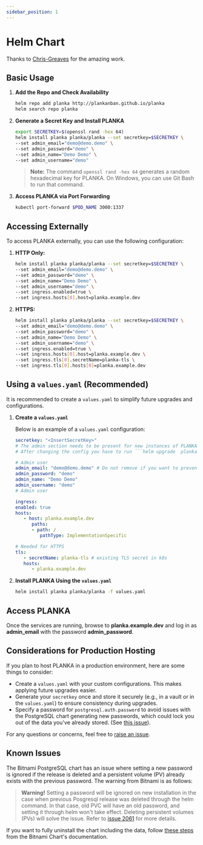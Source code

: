 ```yaml
---
sidebar_position: 1
---
```


# Helm Chart

Thanks to [Chris-Greaves](https://github.com/Chris-Greaves) for the amazing work.

## Basic Usage

1. **Add the Repo and Check Availability**

   ```bash
   helm repo add planka http://plankanban.github.io/planka
   helm search repo planka
   ```

2. **Generate a Secret Key and Install PLANKA**

   ```bash
   export SECRETKEY=$(openssl rand -hex 64)
   helm install planka planka/planka --set secretkey=$SECRETKEY \
   --set admin_email="demo@demo.demo" \
   --set admin_password="demo" \
   --set admin_name="Demo Demo" \
   --set admin_username="demo"
   ```

   > **Note:** The command `openssl rand -hex 64` generates a random hexadecimal key for PLANKA. On Windows, you can use Git Bash to run that command.

3. **Access PLANKA via Port Forwarding**

   ```bash
   kubectl port-forward $POD_NAME 3000:1337
   ```

## Accessing Externally

To access PLANKA externally, you can use the following configuration:

1. **HTTP Only:**

   ```bash
   helm install planka planka/planka --set secretkey=$SECRETKEY \
   --set admin_email="demo@demo.demo" \
   --set admin_password="demo" \
   --set admin_name="Demo Demo" \
   --set admin_username="demo" \
   --set ingress.enabled=true \
   --set ingress.hosts[0].host=planka.example.dev
   ```

2. **HTTPS:**

   ```bash
   helm install planka planka/planka --set secretkey=$SECRETKEY \
   --set admin_email="demo@demo.demo" \
   --set admin_password="demo" \
   --set admin_name="Demo Demo" \
   --set admin_username="demo" \
   --set ingress.enabled=true \
   --set ingress.hosts[0].host=planka.example.dev \
   --set ingress.tls[0].secretName=planka-tls \
   --set ingress.tls[0].hosts[0]=planka.example.dev
   ```

## Using a `values.yaml` (Recommended)

It is recommended to create a `values.yaml` to simplify future upgrades and configurations.

1. **Create a `values.yaml`**

   Below is an example of a `values.yaml` configuration:

   ```yaml
   secretkey: "<InsertSecretKey>"
   # The admin section needs to be present for new instances of PLANKA, after the first start you can remove the lines starting with admin_. If you want the admin user to be unchangeable admin_email: has to stay
   # After changing the config you have to run ```helm upgrade  planka . -f values.yaml```

   # Admin user
   admin_email: "demo@demo.demo" # Do not remove if you want to prevent this user from being edited/deleted
   admin_password: "demo"
   admin_name: "Demo Demo"
   admin_username: "demo"
   # Admin user

   ingress:
   enabled: true
   hosts:
      - host: planka.example.dev
         paths:
         - path: /
            pathType: ImplementationSpecific

   # Needed for HTTPS
   tls:
      - secretName: planka-tls # existing TLS secret in k8s
      hosts:
         - planka.example.dev
   ```

2. **Install PLANKA Using the `values.yaml`**

   ```bash
   helm install planka planka/planka -f values.yaml
   ```

## Access PLANKA

Once the services are running, browse to **planka.example.dev** and log in as **admin_email** with the password **admin_password**.

## Considerations for Production Hosting

If you plan to host PLANKA in a production environment, here are some things to consider:

- Create a `values.yaml` with your custom configurations. This makes applying future upgrades easier.
- Generate your `secretkey` once and store it securely (e.g., in a vault or in the `values.yaml`) to ensure consistency during upgrades.
- Specify a password for `postgresql.auth.password` to avoid issues with the PostgreSQL chart generating new passwords, which could lock you out of the data you've already stored. (See [this issue](https://github.com/bitnami/charts/issues/2061)).

For any questions or concerns, feel free to [raise an issue](https://github.com/Chris-Greaves/planka-helm-chart/issues/new).

## Known Issues

The Bitnami PostgreSQL chart has an issue where setting a new password is ignored if the release is deleted and a persistent volume (PV) already exists with the previous password. The warning from Bitnami is as follows:

> **Warning!** Setting a password will be ignored on new installation in the case when previous Posgresql release was deleted through the helm command. In that case, old PVC will have an old password, and setting it through helm won't take effect. Deleting persistent volumes (PVs) will solve the issue. Refer to [issue 2061](https://github.com/bitnami/charts/issues/2061) for more details.

If you want to fully uninstall the chart including the data, follow [these steps](https://github.com/bitnami/charts/blob/main/bitnami/postgresql/README.md#uninstalling-the-chart) from the Bitnami Chart's documentation.
